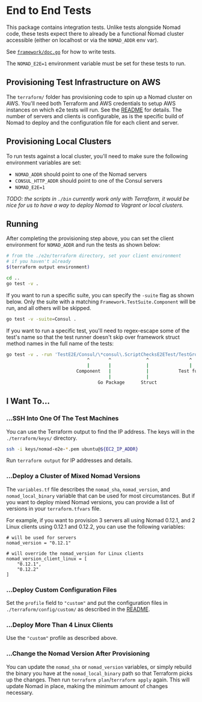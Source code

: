# End to End Tests

This package contains integration tests. Unlike tests alongside Nomad code,
these tests expect there to already be a functional Nomad cluster accessible
(either on localhost or via the `NOMAD_ADDR` env var).

See [`framework/doc.go`](framework/doc.go) for how to write tests.

The `NOMAD_E2E=1` environment variable must be set for these tests to run.

## Provisioning Test Infrastructure on AWS

The `terraform/` folder has provisioning code to spin up a Nomad cluster on
AWS. You'll need both Terraform and AWS credentials to setup AWS instances on
which e2e tests will run. See the
[README](https://github.com/hashicorp/nomad/blob/master/e2e/terraform/README.md)
for details. The number of servers and clients is configurable, as is the
specific build of Nomad to deploy and the configuration file for each client
and server.

## Provisioning Local Clusters

To run tests against a local cluster, you'll need to make sure the following
environment variables are set:

* `NOMAD_ADDR` should point to one of the Nomad servers
* `CONSUL_HTTP_ADDR` should point to one of the Consul servers
* `NOMAD_E2E=1`

_TODO: the scripts in `./bin` currently work only with Terraform, it would be
nice for us to have a way to deploy Nomad to Vagrant or local clusters._

## Running

After completing the provisioning step above, you can set the client
environment for `NOMAD_ADDR` and run the tests as shown below:

```sh
# from the ./e2e/terraform directory, set your client environment
# if you haven't already
$(terraform output environment)

cd ..
go test -v .
```

If you want to run a specific suite, you can specify the `-suite` flag as
shown below. Only the suite with a matching `Framework.TestSuite.Component`
will be run, and all others will be skipped.

```sh
go test -v -suite=Consul .
```

If you want to run a specific test, you'll need to regex-escape some of the
test's name so that the test runner doesn't skip over framework struct method
names in the full name of the tests:

```sh
go test -v . -run 'TestE2E/Consul/\*consul\.ScriptChecksE2ETest/TestGroup'
                              ^       ^             ^               ^
                              |       |             |               |
                          Component   |             |           Test func
                                      |             |
                                  Go Package      Struct
```

## I Want To...

### ...SSH Into One Of The Test Machines

You can use the Terraform output to find the IP address. The keys will
in the `./terraform/keys/` directory.

```sh
ssh -i keys/nomad-e2e-*.pem ubuntu@${EC2_IP_ADDR}
```

Run `terraform output` for IP addresses and details.

### ...Deploy a Cluster of Mixed Nomad Versions

The `variables.tf` file describes the `nomad_sha`, `nomad_version`, and
`nomad_local_binary` variable that can be used for most circumstances. But if
you want to deploy mixed Nomad versions, you can provide a list of versions in
your `terraform.tfvars` file.

For example, if you want to provision 3 servers all using Nomad 0.12.1, and 2
Linux clients using 0.12.1 and 0.12.2, you can use the following variables:

```hcl
# will be used for servers
nomad_version = "0.12.1"

# will override the nomad_version for Linux clients
nomad_version_client_linux = [
    "0.12.1",
    "0.12.2"
]
```

### ...Deploy Custom Configuration Files

Set the `profile` field to `"custom"` and put the configuration files in
`./terraform/config/custom/` as described in the
[README](https://github.com/hashicorp/nomad/blob/master/e2e/terraform/README.md#Profiles).

### ...Deploy More Than 4 Linux Clients

Use the `"custom"` profile as described above.

### ...Change the Nomad Version After Provisioning

You can update the `nomad_sha` or `nomad_version` variables, or simply rebuild
the binary you have at the `nomad_local_binary` path so that Terraform picks
up the changes. Then run `terraform plan`/`terraform apply` again. This will
update Nomad in place, making the minimum amount of changes necessary.
